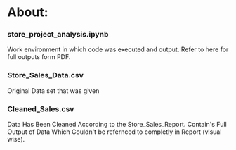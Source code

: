 # About:

### store_project_analysis.ipynb

Work environment in which code was executed and output. Refer to here for full outputs form PDF.

### Store_Sales_Data.csv

Original Data set that was given 

### Cleaned_Sales.csv

Data  Has Been Cleaned According to the Store_Sales_Report. Contain's Full Output of Data Which Couldn't be refernced to completly in Report (visual wise).

